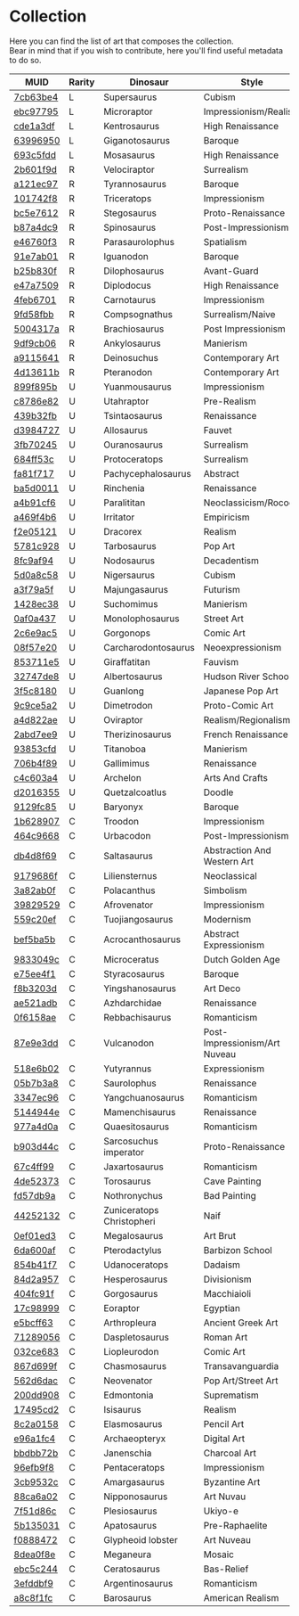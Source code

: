 # Collection
Here you can find the list of art that composes the collection.  
Bear in mind that if you wish to contribute, here you'll find useful metadata to do so.

| MUID                 | Rarity | Dinosaur                  | Style                         | Quantity | Generations | Status    |
|----------------------|--------|---------------------------|-------------------------------|----------|-------------|-----------|
| [7cb63be4][00000000] | L      | Supersaurus               | Cubism                        | 1        |             | none      |
| [ebc97795][00000000] | L      | Microraptor               | Impressionism/Realism         | 1        |             | none      |
| [cde1a3df][00000000] | L      | Kentrosaurus              | High Renaissance              | 1        |             | none      |
| [63996950][63996950] | L      | Giganotosaurus            | Baroque                       | 1        | 1           | raw       |
| [693c5fdd][00000000] | L      | Mosasaurus                | High Renaissance              | 1        |             | none      |
| [2b601f9d][00000000] | R      | Velociraptor              | Surrealism                    | 3        |             | none      |
| [a121ec97][a121ec97] | R      | Tyrannosaurus             | Baroque                       | 3        | 30          | raw       |
| [101742f8][00000000] | R      | Triceratops               | Impressionism                 | 3        |             | none      |
| [bc5e7612][00000000] | R      | Stegosaurus               | Proto-Renaissance             | 3        |             | none      |
| [b87a4dc9][00000000] | R      | Spinosaurus               | Post-Impressionism            | 3        |             | none      |
| [e46760f3][00000000] | R      | Parasaurolophus           | Spatialism                    | 3        |             | none      |
| [91e7ab01][00000000] | R      | Iguanodon                 | Baroque                       | 3        |             | none      |
| [b25b830f][00000000] | R      | Dilophosaurus             | Avant-Guard                   | 3        |             | none      |
| [e47a7509][00000000] | R      | Diplodocus                | High Renaissance              | 3        |             | none      |
| [4feb6701][4feb6701] | R      | Carnotaurus               | Impressionism                 | 3        | 12          | raw       |
| [9fd58fbb][00000000] | R      | Compsognathus             | Surrealism/Naive              | 3        |             | none      |
| [5004317a][00000000] | R      | Brachiosaurus             | Post Impressionism            | 3        |             | none      |
| [9df9cb06][00000000] | R      | Ankylosaurus              | Manierism                     | 3        |             | none      |
| [a9115641][00000000] | R      | Deinosuchus               | Contemporary Art              | 3        |             | none      |
| [4d13611b][00000000] | R      | Pteranodon                | Contemporary Art              | 3        |             | none      |
| [899f895b][899f895b] | U      | Yuanmousaurus             | Impressionism                 | 5        | 5           | raw       |
| [c8786e82][c8786e82] | U      | Utahraptor                | Pre-Realism                   | 5        | 6           | raw       |
| [439b32fb][439b32fb] | U      | Tsintaosaurus             | Renaissance                   | 5        | 16          | raw       |
| [d3984727][d3984727] | U      | Allosaurus                | Fauvet                        | 5        | 2           | raw       |
| [3fb70245][3fb70245] | U      | Ouranosaurus              | Surrealism                    | 5        | 18          | raw       |
| [684ff53c][684ff53c] | U      | Protoceratops             | Surrealism                    | 5        | 24          | raw       |
| [fa81f717][fa81f717] | U      | Pachycephalosaurus        | Abstract                      | 5        | 13          | raw       |
| [ba5d0011][ba5d0011] | U      | Rinchenia                 | Renaissance                   | 5        | 12          | raw       |
| [a4b91cf6][a4b91cf6] | U      | Paralititan               | Neoclassicism/Rococo          | 5        | 6           | raw       |
| [a469f4b6][a469f4b6] | U      | Irritator                 | Empiricism                    | 5        | 12          | raw       |
| [f2e05121][f2e05121] | U      | Dracorex                  | Realism                       | 5        | 14          | raw       |
| [5781c928][5781c928] | U      | Tarbosaurus               | Pop Art                       | 5        | 11          | raw       |
| [8fc9af94][8fc9af94] | U      | Nodosaurus                | Decadentism                   | 5        | 14          | raw       |
| [5d0a8c58][5d0a8c58] | U      | Nigersaurus               | Cubism                        | 5        | 5           | raw       |
| [a3f79a5f][a3f79a5f] | U      | Majungasaurus             | Futurism                      | 5        | 10          | raw       |
| [1428ec38][1428ec38] | U      | Suchomimus                | Manierism                     | 5        | 5           | raw       |
| [0af0a437][0af0a437] | U      | Monolophosaurus           | Street Art                    | 5        | 3           | raw       |
| [2c6e9ac5][2c6e9ac5] | U      | Gorgonops                 | Comic Art                     | 5        | 22          | raw       |
| [08f57e20][08f57e20] | U      | Carcharodontosaurus       | Neoexpressionism              | 5        | 10          | raw       |
| [853711e5][853711e5] | U      | Giraffatitan              | Fauvism                       | 5        | 12          | raw       |
| [32747de8][32747de8] | U      | Albertosaurus             | Hudson River School           | 5        | 6           | raw       |
| [3f5c8180][3f5c8180] | U      | Guanlong                  | Japanese Pop Art              | 5        | 14          | raw       |
| [9c9ce5a2][9c9ce5a2] | U      | Dimetrodon                | Proto-Comic Art               | 5        | 12          | raw       |
| [a4d822ae][a4d822ae] | U      | Oviraptor                 | Realism/Regionalism           | 5        | 1           | raw       |
| [2abd7ee9][2abd7ee9] | U      | Therizinosaurus           | French Renaissance            | 5        | 12          | raw       |
| [93853cfd][93853cfd] | U      | Titanoboa                 | Manierism                     | 5        | 10          | raw       |
| [706b4f89][706b4f89] | U      | Gallimimus                | Renaissance                   | 5        | 18          | raw       |
| [c4c603a4][c4c603a4] | U      | Archelon                  | Arts And Crafts               | 5        | 13          | raw       |
| [d2016355][d2016355] | U      | Quetzalcoatlus            | Doodle                        | 5        | 10          | raw       |
| [9129fc85][9129fc85] | U      | Baryonyx                  | Baroque                       | 5        | 13          | raw       |
| [1b628907][1b628907] | C      | Troodon                   | Impressionism                 | 10       | 2           | raw       |
| [464c9668][464c9668] | C      | Urbacodon                 | Post-Impressionism            | 10       | 5           | raw       |
| [db4d8f69][db4d8f69] | C      | Saltasaurus               | Abstraction And Western Art   | 10       | 1           | raw       |
| [9179686f][9179686f] | C      | Liliensternus             | Neoclassical                  | 10       | 4           | raw       |
| [3a82ab0f][3a82ab0f] | C      | Polacanthus               | Simbolism                     | 10       | 10          | raw       |
| [39829529][39829529] | C      | Afrovenator               | Impressionism                 | 10       | 4           | raw       |
| [559c20ef][559c20ef] | C      | Tuojiangosaurus           | Modernism                     | 10       | 1           | raw       |
| [bef5ba5b][bef5ba5b] | C      | Acrocanthosaurus          | Abstract Expressionism        | 10       | 4           | raw       |
| [9833049c][9833049c] | C      | Microceratus              | Dutch Golden Age              | 10       | 5           | raw       |
| [e75ee4f1][e75ee4f1] | C      | Styracosaurus             | Baroque                       | 10       | 4           | raw       |
| [f8b3203d][f8b3203d] | C      | Yingshanosaurus           | Art Deco                      | 10       | 4           | raw       |
| [ae521adb][ae521adb] | C      | Azhdarchidae              | Renaissance                   | 10       | 7           | raw       |
| [0f6158ae][0f6158ae] | C      | Rebbachisaurus            | Romanticism                   | 10       | 16          | raw       |
| [87e9e3dd][87e9e3dd] | C      | Vulcanodon                | Post-Impressionism/Art Nuveau | 10       | 2           | raw       |
| [518e6b02][518e6b02] | C      | Yutyrannus                | Expressionism                 | 10       | 2           | raw       |
| [05b7b3a8][05b7b3a8] | C      | Saurolophus               | Renaissance                   | 10       | 5           | raw       |
| [3347ec96][3347ec96] | C      | Yangchuanosaurus          | Romanticism                   | 10       | 3           | raw       |
| [5144944e][5144944e] | C      | Mamenchisaurus            | Renaissance                   | 10       | 3           | raw       |
| [977a4d0a][977a4d0a] | C      | Quaesitosaurus            | Romanticism                   | 10       | 2           | raw       |
| [b903d44c][b903d44c] | C      | Sarcosuchus imperator     | Proto-Renaissance             | 10       | 2           | raw       |
| [67c4ff99][67c4ff99] | C      | Jaxartosaurus             | Romanticism                   | 10       | 6           | raw       |
| [4de52373][4de52373] | C      | Torosaurus                | Cave Painting                 | 10       | 4           | raw       |
| [fd57db9a][fd57db9a] | C      | Nothronychus              | Bad Painting                  | 10       | 2           | raw       |
| [44252132][44252132] | C      | Zuniceratops Christopheri | Naif                          | 10       | 3           | raw       |
| [0ef01ed3][0ef01ed3] | C      | Megalosaurus              | Art Brut                      | 10       | 7           | raw       |
| [6da600af][6da600af] | C      | Pterodactylus             | Barbizon School               | 10       | 3           | raw       |
| [854b41f7][854b41f7] | C      | Udanoceratops             | Dadaism                       | 10       | 6           | raw       |
| [84d2a957][84d2a957] | C      | Hesperosaurus             | Divisionism                   | 10       | 1           | raw       |
| [404fc91f][404fc91f] | C      | Gorgosaurus               | Macchiaioli                   | 10       | 1           | raw       |
| [17c98999][17c98999] | C      | Eoraptor                  | Egyptian                      | 10       | 5           | raw       |
| [e5bcff63][e5bcff63] | C      | Arthropleura              | Ancient Greek Art             | 10       | 5           | raw       |
| [71289056][71289056] | C      | Daspletosaurus            | Roman Art                     | 10       | 5           | raw       |
| [032ce683][032ce683] | C      | Liopleurodon              | Comic Art                     | 10       | 2           | raw       |
| [867d699f][867d699f] | C      | Chasmosaurus              | Transavanguardia              | 10       | 4           | raw       |
| [562d6dac][562d6dac] | C      | Neovenator                | Pop Art/Street Art            | 10       | 2           | raw       |
| [200dd908][200dd908] | C      | Edmontonia                | Suprematism                   | 10       | 3           | raw       |
| [17495cd2][17495cd2] | C      | Isisaurus                 | Realism                       | 10       | 2           | raw       |
| [8c2a0158][8c2a0158] | C      | Elasmosaurus              | Pencil Art                    | 10       | 11          | raw       |
| [e96a1fc4][e96a1fc4] | C      | Archaeopteryx             | Digital Art                   | 10       | 17          | pure      |
| [bbdbb72b][bbdbb72b] | C      | Janenschia                | Charcoal Art                  | 10       | 2           | raw       |
| [96efb9f8][96efb9f8] | C      | Pentaceratops             | Impressionism                 | 10       | 3           | raw       |
| [3cb9532c][3cb9532c] | C      | Amargasaurus              | Byzantine Art                 | 10       | 9           | raw       |
| [88ca6a02][88ca6a02] | C      | Nipponosaurus             | Art Nuvau                     | 10       | 3           | raw       |
| [7f51d86c][7f51d86c] | C      | Plesiosaurus              | Ukiyo-e                       | 10       | 3           | raw       |
| [5b135031][5b135031] | C      | Apatosaurus               | Pre-Raphaelite                | 10       | 1           | raw       |
| [f0888472][f0888472] | C      | Glypheoid lobster         | Art Nuveau                    | 10       | 4           | raw       |
| [8dea0f8e][8dea0f8e] | C      | Meganeura                 | Mosaic                        | 10       | 1           | raw       |
| [ebc5c244][ebc5c244] | C      | Ceratosaurus              | Bas-Relief                    | 10       | 5           | raw       |
| [3efddbf9][3efddbf9] | C      | Argentinosaurus           | Romanticism                   | 10       | 5           | raw       |
| [a8c8f1fc][a8c8f1fc] | C      | Barosaurus                | American Realism              | 10       | 3           | raw       |

[00000000]: https://github.com/molivair/dinos/tree/main/
[63996950]: https://github.com/molivair/dinos/tree/main/raw/63996950
[a121ec97]: https://github.com/molivair/dinos/tree/main/raw/a121ec97
[4feb6701]: https://github.com/molivair/dinos/tree/main/raw/4feb6701
[899f895b]: https://github.com/molivair/dinos/tree/main/raw/899f895b
[c8786e82]: https://github.com/molivair/dinos/tree/main/raw/c8786e82
[439b32fb]: https://github.com/molivair/dinos/tree/main/raw/439b32fb
[d3984727]: https://github.com/molivair/dinos/tree/main/raw/d3984727
[3fb70245]: https://github.com/molivair/dinos/tree/main/raw/3fb70245
[684ff53c]: https://github.com/molivair/dinos/tree/main/raw/684ff53c
[fa81f717]: https://github.com/molivair/dinos/tree/main/raw/fa81f717
[ba5d0011]: https://github.com/molivair/dinos/tree/main/raw/ba5d0011
[a4b91cf6]: https://github.com/molivair/dinos/tree/main/raw/a4b91cf6
[a469f4b6]: https://github.com/molivair/dinos/tree/main/raw/a469f4b6
[f2e05121]: https://github.com/molivair/dinos/tree/main/raw/f2e05121
[5781c928]: https://github.com/molivair/dinos/tree/main/raw/5781c928
[8fc9af94]: https://github.com/molivair/dinos/tree/main/raw/8fc9af94
[5d0a8c58]: https://github.com/molivair/dinos/tree/main/raw/5d0a8c58
[a3f79a5f]: https://github.com/molivair/dinos/tree/main/raw/a3f79a5f
[1428ec38]: https://github.com/molivair/dinos/tree/main/raw/1428ec38
[0af0a437]: https://github.com/molivair/dinos/tree/main/raw/0af0a437
[2c6e9ac5]: https://github.com/molivair/dinos/tree/main/raw/2c6e9ac5
[08f57e20]: https://github.com/molivair/dinos/tree/main/raw/08f57e20
[853711e5]: https://github.com/molivair/dinos/tree/main/raw/853711e5
[32747de8]: https://github.com/molivair/dinos/tree/main/raw/32747de8
[3f5c8180]: https://github.com/molivair/dinos/tree/main/raw/3f5c8180
[9c9ce5a2]: https://github.com/molivair/dinos/tree/main/raw/9c9ce5a2
[a4d822ae]: https://github.com/molivair/dinos/tree/main/raw/a4d822ae
[2abd7ee9]: https://github.com/molivair/dinos/tree/main/raw/2abd7ee9
[93853cfd]: https://github.com/molivair/dinos/tree/main/raw/93853cfd
[706b4f89]: https://github.com/molivair/dinos/tree/main/raw/706b4f89
[c4c603a4]: https://github.com/molivair/dinos/tree/main/raw/c4c603a4
[d2016355]: https://github.com/molivair/dinos/tree/main/raw/d2016355
[9129fc85]: https://github.com/molivair/dinos/tree/main/raw/9129fc85
[1b628907]: https://github.com/molivair/dinos/tree/main/raw/1b628907
[464c9668]: https://github.com/molivair/dinos/tree/main/raw/464c9668
[db4d8f69]: https://github.com/molivair/dinos/tree/main/raw/db4d8f69
[9179686f]: https://github.com/molivair/dinos/tree/main/raw/9179686f
[3a82ab0f]: https://github.com/molivair/dinos/tree/main/raw/3a82ab0f
[39829529]: https://github.com/molivair/dinos/tree/main/raw/39829529
[559c20ef]: https://github.com/molivair/dinos/tree/main/raw/559c20ef
[bef5ba5b]: https://github.com/molivair/dinos/tree/main/raw/bef5ba5b
[9833049c]: https://github.com/molivair/dinos/tree/main/raw/9833049c
[e75ee4f1]: https://github.com/molivair/dinos/tree/main/raw/e75ee4f1
[f8b3203d]: https://github.com/molivair/dinos/tree/main/raw/f8b3203d
[ae521adb]: https://github.com/molivair/dinos/tree/main/raw/ae521adb
[0f6158ae]: https://github.com/molivair/dinos/tree/main/raw/0f6158ae
[87e9e3dd]: https://github.com/molivair/dinos/tree/main/raw/87e9e3dd
[518e6b02]: https://github.com/molivair/dinos/tree/main/raw/518e6b02
[05b7b3a8]: https://github.com/molivair/dinos/tree/main/raw/05b7b3a8
[3347ec96]: https://github.com/molivair/dinos/tree/main/raw/3347ec96
[5144944e]: https://github.com/molivair/dinos/tree/main/raw/5144944e
[977a4d0a]: https://github.com/molivair/dinos/tree/main/raw/977a4d0a
[b903d44c]: https://github.com/molivair/dinos/tree/main/raw/b903d44c
[67c4ff99]: https://github.com/molivair/dinos/tree/main/raw/67c4ff99
[4de52373]: https://github.com/molivair/dinos/tree/main/raw/4de52373
[fd57db9a]: https://github.com/molivair/dinos/tree/main/raw/fd57db9a
[44252132]: https://github.com/molivair/dinos/tree/main/raw/44252132
[0ef01ed3]: https://github.com/molivair/dinos/tree/main/raw/0ef01ed3
[6da600af]: https://github.com/molivair/dinos/tree/main/raw/6da600af
[854b41f7]: https://github.com/molivair/dinos/tree/main/raw/854b41f7
[84d2a957]: https://github.com/molivair/dinos/tree/main/raw/84d2a957
[404fc91f]: https://github.com/molivair/dinos/tree/main/raw/404fc91f
[17c98999]: https://github.com/molivair/dinos/tree/main/raw/17c98999
[e5bcff63]: https://github.com/molivair/dinos/tree/main/raw/e5bcff63
[71289056]: https://github.com/molivair/dinos/tree/main/raw/71289056
[032ce683]: https://github.com/molivair/dinos/tree/main/raw/032ce683
[867d699f]: https://github.com/molivair/dinos/tree/main/raw/867d699f
[562d6dac]: https://github.com/molivair/dinos/tree/main/raw/562d6dac
[200dd908]: https://github.com/molivair/dinos/tree/main/raw/200dd908
[17495cd2]: https://github.com/molivair/dinos/tree/main/raw/17495cd2
[8c2a0158]: https://github.com/molivair/dinos/tree/main/raw/8c2a0158
[e96a1fc4]: https://github.com/molivair/dinos/tree/main/pure/e96a1fc4
[bbdbb72b]: https://github.com/molivair/dinos/tree/main/raw/bbdbb72b
[96efb9f8]: https://github.com/molivair/dinos/tree/main/raw/96efb9f8
[3cb9532c]: https://github.com/molivair/dinos/tree/main/raw/3cb9532c
[88ca6a02]: https://github.com/molivair/dinos/tree/main/raw/88ca6a02
[7f51d86c]: https://github.com/molivair/dinos/tree/main/raw/7f51d86c
[5b135031]: https://github.com/molivair/dinos/tree/main/raw/5b135031
[f0888472]: https://github.com/molivair/dinos/tree/main/raw/f0888472
[8dea0f8e]: https://github.com/molivair/dinos/tree/main/raw/8dea0f8e
[ebc5c244]: https://github.com/molivair/dinos/tree/main/raw/ebc5c244
[3efddbf9]: https://github.com/molivair/dinos/tree/main/raw/3efddbf9
[a8c8f1fc]: https://github.com/molivair/dinos/tree/main/raw/a8c8f1fc
